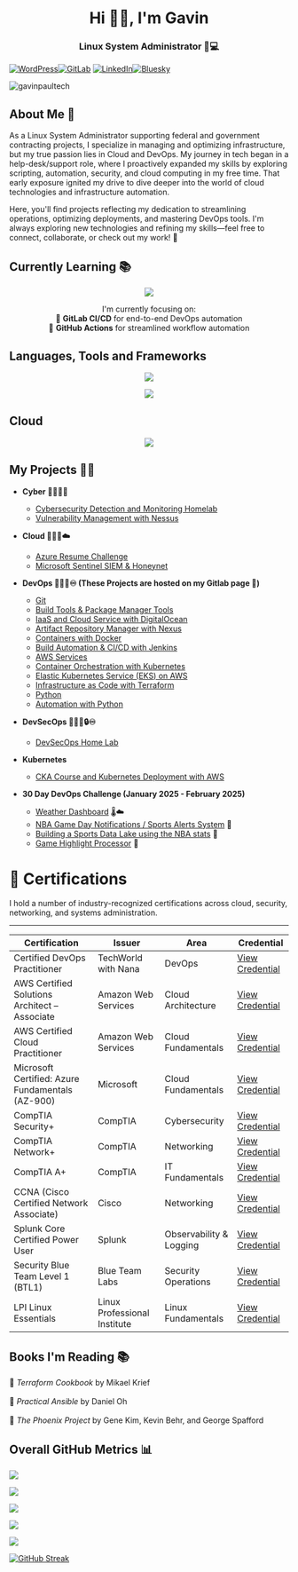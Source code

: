 <h1 align="center">Hi 👋🏽, I'm Gavin</h1>
<h3 align="center"> Linux System Administrator 🐧💻</h3>


[![WordPress](https://img.shields.io/badge/WordPress-%23117AC9.svg?style=for-the-badge&logo=WordPress&logoColor=white)](https://gavinpaul.tech/)[![GitLab](https://img.shields.io/badge/gitlab-%23181717.svg?style=for-the-badge&logo=gitlab&logoColor=white)](https://gitlab.com/gavin.faber)
[![LinkedIn](https://img.shields.io/badge/linkedin-%230077B5.svg?style=for-the-badge&logo=linkedin&logoColor=white)](https://www.linkedin.com/in/gavin-faber/)[![Bluesky](https://img.shields.io/badge/Bluesky-0285FF?style=for-the-badge&logo=Bluesky&logoColor=white)](https://bsky.app/profile/gavinpaul.tech) <p align="left"> <img src="https://komarev.com/ghpvc/?username=gavinpaultech&label=Profile%20views&color=0e75b6&style=flat" alt="gavinpaultech" /> </p>

<h2>About Me 🤔</h2>

As a Linux System Administrator supporting federal and government contracting projects, I specialize in managing and optimizing infrastructure, but my true passion lies in Cloud and DevOps. My journey in tech began in a help-desk/support role, where I proactively expanded my skills by exploring scripting, automation, security, and cloud computing in my free time. That early exposure ignited my drive to dive deeper into the world of cloud technologies and infrastructure automation.

Here, you'll find projects reflecting my dedication to streamlining operations, optimizing deployments, and mastering DevOps tools. I'm always exploring new technologies and refining my skills—feel free to connect, collaborate, or check out my work! 🚀


<h2>Currently Learning 📚</h2>

<p align="center">
  <a href="https://skillicons.dev">
    <img src="https://skillicons.dev/icons?i=gitlab,githubactions" />
  </a>
</p>

<p align="center">
  I'm currently focusing on:
  <br>
  🔹 <b>GitLab CI/CD</b> for end-to-end DevOps automation  
  <br>
  🔹 <b>GitHub Actions</b> for streamlined workflow automation
</p>




<h2>Languages, Tools and Frameworks</h2>
<p align="center">
  <a href="https://skillicons.dev">
    <img src="https://skillicons.dev/icons?i=bash,linux,redhat,git,python,nodejs,npm"
  </a>
</p>
<p align="center">
  <a href="https://skillicons.dev">
    <img src="https://skillicons.dev/icons?i=docker,jenkins,kubernetes,terraform,ansible,prometheus,grafana" />
  </a>
</p>

<h2>Cloud</h2>

<p align="center">
  <a href="https://skillicons.dev">
    <img src="https://skillicons.dev/icons?i=aws,azure" />
  </a>
</p>

<h2>My Projects 👨‍💻 </h2>

- <b>Cyber 👨🏽‍💻🔎</b>
  - [Cybersecurity Detection and Monitoring Homelab](https://github.com/gavinpaultech/SOC-Lab)
  - [Vulnerability Management with Nessus](https://github.com/gavinpaultech/Vulnerability-Management-using-Nessus)  

- <b>Cloud 👨🏽‍💻☁️</b>
  - [Azure Resume Challenge](https://github.com/gavinpaultech/azure-resume)
  - [Microsoft Sentinel SIEM & Honeynet](https://github.com/gavinpaultech/microsoft-sentinel-siem)

- <b>DevOps 👨🏽‍💻♾️ (These Projects are hosted on my Gitlab page 🦊)</b>
  - [Git](https://gitlab.com/gavin-devop-projects/03-git)
  - [Build Tools & Package Manager Tools](https://gitlab.com/gavin-devop-projects/04-build-tools)
  - [IaaS and Cloud Service with DigitalOcean](https://gitlab.com/gavin-devop-projects/05-cloud)
  - [Artifact Repository Manager with Nexus](https://gitlab.com/gavin-devop-projects/06-nexus)
  - [Containers with Docker](https://gitlab.com/gavin-devop-projects/07-docker)
  - [Build Automation & CI/CD with Jenkins](https://gitlab.com/gavin-devop-projects/08-jenkins)
  - [AWS Services](https://gitlab.com/gavin-devop-projects/09-aws)
  - [Container Orchestration with Kubernetes](https://gitlab.com/gavin-devop-projects/10-kubernetes)
  - [Elastic Kubernetes Service (EKS) on AWS](https://gitlab.com/gavin-devop-projects/11-eks)
  - [Infrastructure as Code with Terraform](https://gitlab.com/gavin-devop-projects/12-terraform)
  - [Python](https://gitlab.com/gavin-devop-projects/13-python)
  - [Automation with Python](https://gitlab.com/gavin-devop-projects/14-automation-with-python)

- <b>DevSecOps 👨🏽‍💻🔒♾️</b>
  - [DevSecOps Home Lab](https://github.com/gavinpaultech/devsecops-homelab)

  
- <b>Kubernetes </b>

  - [CKA Course and Kubernetes Deployment with AWS](https://gitlab.com/gavin.faber/cka)
  
- <b>30 Day DevOps Challenge (January 2025 - February 2025)</b>
  - [Weather Dashboard](https://github.com/gavinpaultech/Weather-Dashboard) 🌡️☁️
  - [NBA Game Day Notifications / Sports Alerts System](https://github.com/gavinpaultech/NBA-Game-Day-Notifications-Sports-Alerts-System) 🏀
  - [Building a Sports Data Lake using the NBA stats](https://github.com/gavinpaultech/NBA-DataLake) 🧐
  - [Game Highlight Processor](https://github.com/gavinpaultech/NCAAGameHighlights) 🏀



# 📜 Certifications

I hold a number of industry-recognized certifications across cloud, security, networking, and systems administration.

---

 Certification | Issuer | Area | Credential |
|---------------|--------|------|------------|
| Certified DevOps Practitioner  | TechWorld with Nana | DevOps | [View Credential](https://www.credly.com/earner/earned/badge/0c3ab21d-9866-4433-9afc-0ff5af0fd308) |
| AWS Certified Solutions Architect – Associate | Amazon Web Services | Cloud Architecture | [View Credential](https://www.credly.com/users/gavin-faber-jr) |
| AWS Certified Cloud Practitioner | Amazon Web Services | Cloud Fundamentals | [View Credential](https://www.credly.com/users/gavin-faber-jr) |
| Microsoft Certified: Azure Fundamentals (AZ-900) | Microsoft | Cloud Fundamentals | [View Credential](https://learn.microsoft.com/) |
| CompTIA Security+ | CompTIA | Cybersecurity | [View Credential](https://www.credly.com/users/gavin-faber-jr) |
| CompTIA Network+ | CompTIA | Networking | [View Credential](https://www.credly.com/users/gavin-faber-jr) |
| CompTIA A+ | CompTIA | IT Fundamentals | [View Credential](https://www.credly.com/users/gavin-faber-jr) |
| CCNA (Cisco Certified Network Associate) | Cisco | Networking | [View Credential](https://www.credly.com/users/gavin-faber-jr) |
| Splunk Core Certified Power User | Splunk | Observability & Logging | [View Credential](https://www.credly.com/users/gavin-faber-jr) |
| Security Blue Team Level 1 (BTL1) | Blue Team Labs | Security Operations | [View Credential](https://www.credly.com/users/gavin-faber-jr) |
| LPI Linux Essentials | Linux Professional Institute | Linux Fundamentals | [View Credential](https://www.credly.com/users/gavin-faber-jr) |



## Books I'm Reading 📚</h3>


  📘 <i>Terraform Cookbook</i> by Mikael Krief  
  <br>
  📗 <i>Practical Ansible</i> by Daniel Oh  
  <br>
  📕 <i>The Phoenix Project</i> by Gene Kim, Kevin Behr, and George Spafford  
</p>


<h2>Overall GitHub Metrics 📊</h2>


[youtube]: https://www.youtube.com/c/gavinpaultech
[linkedin]: https://linkedin.com/in/gavin-faber

![](http://github-profile-summary-cards.vercel.app/api/cards/profile-details?username=gavinpaultech&theme=dark) 

![](http://github-profile-summary-cards.vercel.app/api/cards/repos-per-language?username=gavinpaultech&theme=dark) 

![](http://github-profile-summary-cards.vercel.app/api/cards/most-commit-language?username=gavinpaultech&theme=dark) 

![](http://github-profile-summary-cards.vercel.app/api/cards/stats?username=gavinpaultech&theme=dark) 

![](http://github-profile-summary-cards.vercel.app/api/cards/productive-time?username=gavinpaultech&theme=dark&utcOffset=8) 

[![GitHub Streak](https://github-readme-streak-stats-sandy-five.vercel.app?user=gavinpaultech&theme=highcontrast)](https://git.io/streak-stats)
